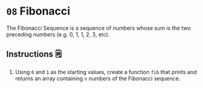 # `08` Fibonacci
The Fibonacci Sequence is a sequence of numbers whose sum is the two preceding numbers (e.g. 0, 1, 1, 2, 3, etc).

## Instructions 🗒
1. Using `0` and `1` as the starting values, create a function `fib` that prints and returns an array containing `n` numbers of the Fibonacci sequence.